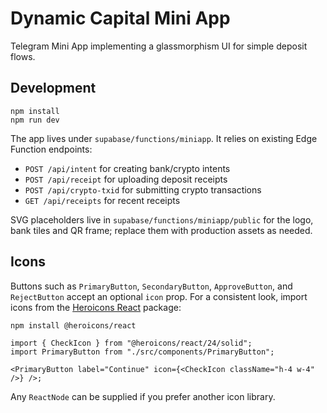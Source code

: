 # Dynamic Capital Mini App

Telegram Mini App implementing a glassmorphism UI for simple deposit flows.

## Development

```
npm install
npm run dev
```

The app lives under `supabase/functions/miniapp`. It relies on existing Edge Function endpoints:

- `POST /api/intent` for creating bank/crypto intents
- `POST /api/receipt` for uploading deposit receipts
- `POST /api/crypto-txid` for submitting crypto transactions
- `GET /api/receipts` for recent receipts

SVG placeholders live in `supabase/functions/miniapp/public` for the logo, bank tiles and QR
frame; replace them with production assets as needed.

## Icons

Buttons such as `PrimaryButton`, `SecondaryButton`, `ApproveButton`, and `RejectButton` accept an optional `icon` prop. For a consistent look, import icons from the [Heroicons React](https://github.com/tailwindlabs/heroicons) package:

```bash
npm install @heroicons/react
```

```tsx
import { CheckIcon } from "@heroicons/react/24/solid";
import PrimaryButton from "./src/components/PrimaryButton";

<PrimaryButton label="Continue" icon={<CheckIcon className="h-4 w-4" />} />;
```

Any `ReactNode` can be supplied if you prefer another icon library.
